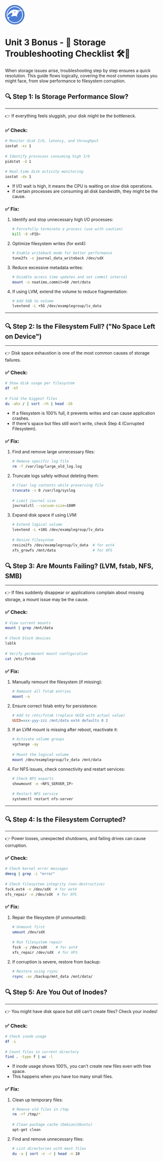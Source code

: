 <div class="flex-container">
        <img src="https://github.com/ProfessionalLinuxUsersGroup/img/blob/main/Assets/Logos/ProLUG_Round_Transparent_LOGO.png?raw=true" width="64" height="64"></img>
    <p>
      <h1>Unit 3 Bonus - 🍒 Storage Troubleshooting Checklist 🛠️💾</h1>
    </p>
</div>

When storage issues arise, troubleshooting step by step ensures a quick resolution. This guide flows logically, covering the most common issues you might face, from slow performance to filesystem corruption.

## 🔍 Step 1: Is Storage Performance Slow?

---

👉 If everything feels sluggish, your disk might be the bottleneck.

### ✅ Check:

```bash
# Monitor disk I/O, latency, and throughput
iostat -xz 1

# Identify processes consuming high I/O
pidstat -d 1

# Real-time disk activity monitoring
iostat -dx 1
```

- If I/O wait is high, it means the CPU is waiting on slow disk operations.
- If certain processes are consuming all disk bandwidth, they might be the cause.

### ✅ Fix:

1. Identify and stop unnecessary high I/O processes:

   ```bash
   # Forcefully terminate a process (use with caution)
   kill -9 <PID>
   ```

2. Optimize filesystem writes (for ext4):

   ```bash
   # Enable writeback mode for better performance
   tune2fs -o journal_data_writeback /dev/sdX
   ```

3. Reduce excessive metadata writes:

   ```bash
   # Disable access time updates and set commit interval
   mount -o noatime,commit=60 /mnt/data
   ```

4. If using LVM, extend the volume to reduce fragmentation:
   ```bash
   # Add 5GB to volume
   lvextend -L +5G /dev/examplegroup/lv_data
   ```

---

## 🔍 Step 2: Is the Filesystem Full? ("No Space Left on Device")

---

👉 Disk space exhaustion is one of the most common causes of storage failures.

### ✅ Check:

```bash
# Show disk usage per filesystem
df -hT

# Find the biggest files
du -ahx / | sort -rh | head -20
```

- If a filesystem is 100% full, it prevents writes and can cause application crashes.
- If there's space but files still won't write, check Step 4 (Corrupted Filesystem).

### ✅ Fix:

1. Find and remove large unnecessary files:

   ```bash
   # Remove specific log file
   rm -f /var/log/large_old_log.log
   ```

2. Truncate logs safely without deleting them:

   ```bash
   # Clear log contents while preserving file
   truncate -s 0 /var/log/syslog

   # Limit journal size
   journalctl --vacuum-size=100M
   ```

3. Expand disk space if using LVM:

   ```bash
   # Extend logical volume
   lvextend -L +10G /dev/examplegroup/lv_data

   # Resize filesystem
   resize2fs /dev/examplegroup/lv_data  # for ext4
   xfs_growfs /mnt/data                 # for XFS
   ```

## 🔍 Step 3: Are Mounts Failing? (LVM, fstab, NFS, SMB)

---

👉 If files suddenly disappear or applications complain about missing storage, a mount issue may be the cause.

### ✅ Check:

```bash
# View current mounts
mount | grep /mnt/data

# Check block devices
lsblk

# Verify permanent mount configuration
cat /etc/fstab
```

### ✅ Fix:

1. Manually remount the filesystem (if missing):

   ```bash
   # Remount all fstab entries
   mount -a
   ```

2. Ensure correct fstab entry for persistence:

   ```ini
   # Add to /etc/fstab (replace UUID with actual value)
   UUID=xxx-yyy-zzz /mnt/data ext4 defaults 0 2
   ```

3. If an LVM mount is missing after reboot, reactivate it:

   ```bash
   # Activate volume groups
   vgchange -ay

   # Mount the logical volume
   mount /dev/examplegroup/lv_data /mnt/data
   ```

4. For NFS issues, check connectivity and restart services:

   ```bash
   # Check NFS exports
   showmount -e <NFS_SERVER_IP>

   # Restart NFS service
   systemctl restart nfs-server
   ```

---

## 🔍 Step 4: Is the Filesystem Corrupted?

---

👉 Power losses, unexpected shutdowns, and failing drives can cause corruption.

### ✅ Check:

```bash
# Check kernel error messages
dmesg | grep -i "error"

# Check filesystem integrity (non-destructive)
fsck.ext4 -n /dev/sdX  # for ext4
xfs_repair -n /dev/sdX  # for XFS
```

### ✅ Fix:

1. Repair the filesystem (if unmounted):

   ```bash
   # Unmount first
   umount /dev/sdX

   # Run filesystem repair
   fsck -y /dev/sdX    # for ext4
   xfs_repair /dev/sdX  # for XFS
   ```

2. If corruption is severe, restore from backup:
   ```bash
   # Restore using rsync
   rsync -av /backup/mnt_data /mnt/data/
   ```

## 🔍 Step 5: Are You Out of Inodes?

---

👉 You might have disk space but still can't create files? Check your inodes!

### ✅ Check:

```bash
# Check inode usage
df -i

# Count files in current directory
find . -type f | wc -l
```

- If inode usage shows 100%, you can't create new files even with free space.
- This happens when you have too many small files.

### ✅ Fix:

1. Clean up temporary files:

   ```bash
   # Remove old files in /tmp
   rm -rf /tmp/*

   # Clean package cache (Debian/Ubuntu)
   apt-get clean
   ```

2. Find and remove unnecessary files:
   ```bash
   # List directories with most files
   du -a | sort -n -r | head -n 10
   ```

